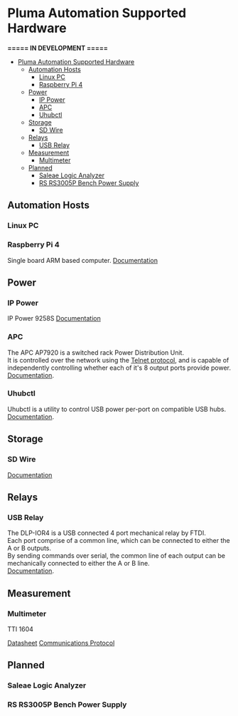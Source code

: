 # Pluma Automation Supported Hardware
**===== IN DEVELOPMENT =====**

- [Pluma Automation Supported Hardware](#pluma-automation-supported-hardware)
  - [Automation Hosts](#automation-hosts)
    - [Linux PC](#linux-pc)
    - [Raspberry Pi 4](#raspberry-pi-4)
  - [Power](#power)
    - [IP Power](#ip-power)
    - [APC](#apc)
    - [Uhubctl](#Uhubctl)
  - [Storage](#storage)
    - [SD Wire](#sd-wire)
  - [Relays](#relays)
    - [USB Relay](#usb-relay)
  - [Measurement](#measurement)
    - [Multimeter](#multimeter)
  - [Planned](#planned)
    - [Saleae Logic Analyzer](#saleae-logic-analyzer)
    - [RS RS3005P Bench Power Supply](#rs-rs3005p-bench-power-supply)

## Automation Hosts
### Linux PC
### Raspberry Pi 4
Single board ARM based computer. 
[Documentation](https://www.raspberrypi.org/products/raspberry-pi-4-model-b/specifications/)

## Power
### IP Power
IP Power 9258S
[Documentation](http://www.aviosys.com/downloads/manuals/power/9258S-T-SP-TP%20manual%20-V5.01.pdf)

### APC
The APC AP7920 is a switched rack Power Distribution Unit.  
It is controlled over the network using the [Telnet protocol](https://en.wikipedia.org/wiki/Telnet), and is capable of independently controlling whether each of it's 8 output ports provide power.  
[Documentation](http://www.apc.com/salestools/ASTE-6Z6K56/ASTE-6Z6K56_R0_EN.pdf).

### Uhubctl
Uhubctl is a utility to control USB power per-port on compatible USB hubs.
[Documentation](https://github.com/mvp/uhubctl).

## Storage
### SD Wire
[Documentation](https://wiki.tizen.org/SDWire)

## Relays
### USB Relay
The DLP-IOR4 is a USB connected 4 port mechanical relay by FTDI.  
Each port comprise of a common line, which can be connected to either the A or B outputs.  
By sending commands over serial, the common line of each output can be mechanically connected to either the A or B line.  
[Documentation](http://www.ftdichip.com/Support/Documents/DataSheets/DLP/dlp-ior4-ds-v12.pdf).

## Measurement
### Multimeter
TTI 1604

[Datasheet](http://www.farnell.com/datasheets/306488.pdf)
[Communications Protocol](https://docs-emea.rs-online.com/webdocs/001c/0900766b8001c784.pdf)

## Planned
### Saleae Logic Analyzer
### RS RS3005P Bench Power Supply